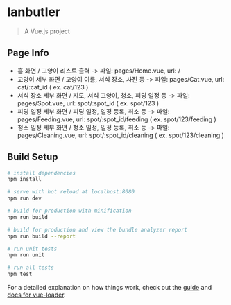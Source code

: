 # lanbutler

> A Vue.js project

## Page Info
- 홈 화면 / 고양이 리스트 출력 -> 파일: pages/Home.vue, url: /
- 고양이 세부 화면 / 고양이 이름, 서식 장소, 사진 등 -> 파일: pages/Cat.vue, url: cat/:cat_id ( ex. cat/123 )
- 서식 장소 세부 화면 / 지도, 서식 고양이, 청소, 피딩 일정 등 -> 파일: pages/Spot.vue, url: spot/:spot_id ( ex. spot/123 )
- 피딩 일정 세부 화면 / 피딩 일정, 일정 등록, 취소 등 -> 파일: pages/Feeding.vue, url: spot/:spot_id/feeding ( ex. spot/123/feeding )
- 청소 일정 세부 화면 / 청소 일정, 일정 등록, 취소 등 -> 파일: pages/Cleaning.vue, url: spot/:spot_id/cleaning ( ex. spot/123/cleaning )

## Build Setup

``` bash
# install dependencies
npm install

# serve with hot reload at localhost:8080
npm run dev

# build for production with minification
npm run build

# build for production and view the bundle analyzer report
npm run build --report

# run unit tests
npm run unit

# run all tests
npm test
```

For a detailed explanation on how things work, check out the [guide](http://vuejs-templates.github.io/webpack/) and [docs for vue-loader](http://vuejs.github.io/vue-loader).
